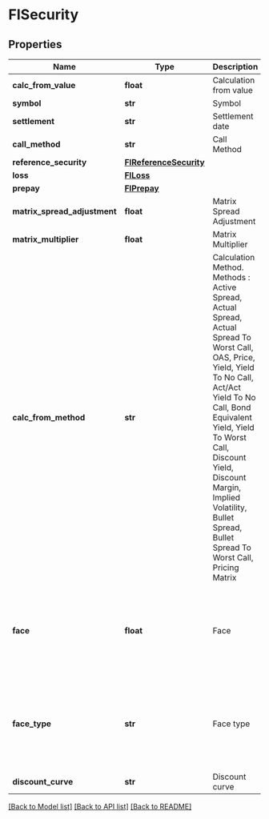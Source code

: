 # FISecurity


## Properties
Name | Type | Description | Notes
------------ | ------------- | ------------- | -------------
**calc_from_value** | **float** | Calculation from value | 
**symbol** | **str** | Symbol | 
**settlement** | **str** | Settlement date | [optional] 
**call_method** | **str** | Call Method | [optional] 
**reference_security** | [**FIReferenceSecurity**](FIReferenceSecurity.md) |  | [optional] 
**loss** | [**FILoss**](FILoss.md) |  | [optional] 
**prepay** | [**FIPrepay**](FIPrepay.md) |  | [optional] 
**matrix_spread_adjustment** | **float** | Matrix Spread Adjustment | [optional] 
**matrix_multiplier** | **float** | Matrix Multiplier | [optional] 
**calc_from_method** | **str** | Calculation Method.  Methods : Active Spread, Actual Spread, Actual Spread To Worst Call, OAS, Price, Yield, Yield To No Call, Act/Act Yield To No Call, Bond Equivalent Yield,  Yield To Worst Call, Discount Yield, Discount Margin, Implied Volatility, Bullet Spread, Bullet Spread To Worst Call, Pricing Matrix | [optional] 
**face** | **float** | Face | [optional]  if omitted the server will use the default value of 1
**face_type** | **str** | Face type | [optional]  if omitted the server will use the default value of "Current"
**discount_curve** | **str** | Discount curve | [optional] 

[[Back to Model list]](../README.md#documentation-for-models) [[Back to API list]](../README.md#documentation-for-api-endpoints) [[Back to README]](../README.md)


